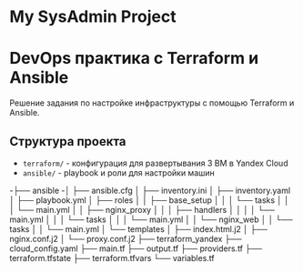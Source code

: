 ﻿# My SysAdmin Project
# DevOps практика с Terraform и Ansible

Решение задания по настройке инфраструктуры с помощью Terraform и Ansible.

## Структура проекта

- `terraform/` - конфигурация для развертывания 3 ВМ в Yandex Cloud
- `ansible/` - playbook и роли для настройки машин
 

-├── ansible
-│   ├── ansible.cfg
│   ├── inventory.ini
│   ├── inventory.yaml
│   ├── playbook.yml
│   ├── roles
│   │   ├── base_setup
│   │   │   └── tasks
│   │   │       └── main.yml
│   │   ├── nginx_proxy
│   │   │   ├── handlers
│   │   │   │   └── main.yml
│   │   │   └── tasks
│   │   │       └── main.yml
│   │   └── nginx_web
│   │       └── tasks
│   │           └── main.yml
│   └── templates
│       ├── index.html.j2
│       ├── nginx.conf.j2
│       └── proxy.conf.j2
├── terraform_yandex
    ├── cloud_config.yaml
    ├── main.tf
    ├── output.tf
    ├── providers.tf
    ├── terraform.tfstate
     ├── terraform.tfvars
      └── variables.tf
